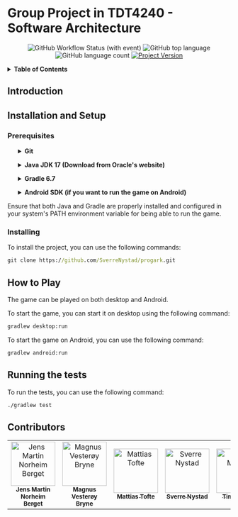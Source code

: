 # Group Project in TDT4240 - Software Architecture
<div align="center">

![GitHub Workflow Status (with event)](https://img.shields.io/github/actions/workflow/status/SverreNystad/progark/ci.yml)
![GitHub top language](https://img.shields.io/github/languages/top/SverreNystad/progark)
![GitHub language count](https://img.shields.io/github/languages/count/SverreNystad/progark)
[![Project Version](https://img.shields.io/badge/version-0.0.1-blue)](https://img.shields.io/badge/version-0.0.1-blue)


</div>

<details>
    <summary><strong> Table of Contents </strong></summary>

- [Group Project in TDT4240 - Software Architecture](#group-project-in-tdt4240---software-architecture)
  - [Introduction](#introduction)
  - [Installation and Setup](#installation-and-setup)
    - [Prerequisites](#prerequisites)
    - [Installing](#installing)
  - [How to Play](#how-to-play)
  - [Running the tests](#running-the-tests)
  - [Contributors](#contributors)

</details>

## Introduction


## Installation and Setup


### Prerequisites
<ul>
<details> <summary><b> Git </b> </summary>
  Git is a distributed version control system that is used to manage the source code of this project. It is essential for cloning the project from GitHub and collaborating with other developers.

  * Git - Version Control System
    * Download and install Git from the official [Git website](https://git-scm.com/downloads).
    * After installation, verify the installation by running ```git --version``` in your command line or terminal.
</details>
</ul>

<ul>
  <details> <summary><b> Java JDK 17 (Download from Oracle's website) </b></summary>
  This project requires Java JDK to be installed. The project is tested with JDK 17.

  * Java JDK 17 - Java Development Kit is essential for compiling and running Java applications.
    * Download and install it from [Oracle's Java JDK Download Page](https://www.oracle.com/java/technologies/downloads/#java17) or adopt an open-source JDK like AdoptOpenJDK.
    * After installation, verify the installation by running ```java -version``` and ```javac -version``` in your command line or terminal.
  </details>
</ul>
<ul>
  <details> 
  <summary><b> Gradle 6.7 </b></summary>
  Gradle is used as the build tool for this project. It automates the process of building, testing, and deploying the application.

  * Gradle 6.7 - Gradle brings advanced build toolkit to manage dependencies and other aspects of the build process.
    * You can download Gradle from the [Gradle Download Page](https://gradle.org/install/).
    * Alternatively, if you are using a Gradle Wrapper script (gradlew or gradlew.bat), you do not need to manually install Gradle, as the wrapper script will handle the installation for you.
    * To confirm that Gradle is properly installed, run ```gradlew -v``` in your command line or terminal which will display the installed Gradle version.
  </details>
</ul>

<ul>
  <details> 
    <summary><b>Android SDK (if you want to run the game on Android)</b></summary>
    When testing the Android app one can run it either by connecting your Android phone via USB to your computer, or you could use an Android emulator (virtual device). To do this, you need to have the Android SDK installed. 
</ul>
Ensure that both Java and Gradle are properly installed and configured in your system's PATH environment variable for being able to run the game.

### Installing
To install the project, you can use the following commands:
```cmd
git clone https://github.com/SverreNystad/progark.git
```


## How to Play
The game can be played on both desktop and Android.

To start the game, you can start it on desktop using the following command:
```cmd
gradlew desktop:run
```

To start the game on Android, you can use the following command:
```cmd
gradlew android:run
```

## Running the tests
To run the tests, you can use the following command:
```cmd
./gradlew test
```

## Contributors
<table>
  <tr>
    <td align="center">
        <a href="https://github.com/Jensern1">
            <img src="https://github.com/Jensern1.png?size=100" width="100px;" alt="Jens Martin Norheim Berget"/><br />
            <sub><b>Jens Martin Norheim Berget</b></sub>
        </a>
    </td>
    <td align="center">
      <a href="https://github.com/mvbryne">
            <img src="https://github.com/mvbryne.png?size=100" width="100px;" alt="Magnus Vesterøy Bryne"/><br />
            <sub><b>Magnus Vesterøy Bryne</b></sub>
        </a>
    </td>
    <td align="center">
        <a href="https://github.com/mattiastofte">
            <img src="https://github.com/mattiastofte.png?size=100" width="100px;" alt="Mattias Tofte"/><br />
            <sub><b>Mattias Tofte</b></sub>
        </a>
    </td>
    <td align="center">
        <a href="https://github.com/SverreNystad">
            <img src="https://github.com/SverreNystad.png?size=100" width="100px;"
            alt="Sverre Nystad"/><br />
            <sub><b>Sverre Nystad</b></sub>
        </a>
    </td>
    <td align="center">
        <a href="https://github.com/Artewald">
            <img src="https://github.com/Artewald.png?size=100" width="100px;" alt="Tim Matras"/><br />
            <sub><b>Tim Matras</b></sub>
        </a>
    </td>
    <td align="center">
        <a href="https://github.com/tobiasfremming">
            <img src="https://github.com/tobiasfremming.png?size=100" width="100px;"/><br />
            <sub><b>Tobias Fremming</b></sub>
        </a>
    </td>
  </tr>
</table>
